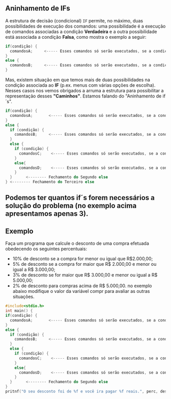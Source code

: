 Aninhamento de IFs
----
A estrutura de decisão (condicional) ```IF``` permite, no máximo, duas possibilidades de execução dos comandos: uma possibilidade é a execução de comandos associadas a condição <b>Verdadeira</b> e a outra possibilidade está associada a condição <b>Falsa</b>, como mostra o exemplo a seguir:
``` C
if(condição) {
  comandosA;     <----- Esses comandos só serão executados, se a condição for avaliada Verdadeira.
} 
else {
  comandosB;     <----- Esses comandos só serão executados, se a condição for avaliada Falsa.
}
```
Mas, existem situação em que temos mais de duas possibilidades na condição associada ao <b>IF</b> (p.ex. menus com várias opções de escolha). Nesses casos nos vemos obrigados a arruma a estrutura para possibilitar a representação desses <b>"Caminhos"</b>. Estamos falando do "Aninhamento de if´s".
``` C
if(condição) {
  comandosA;       <----- Esses comandos só serão executados, se a condição for avaliada Verdadeira.
} 
else {
  if (condição) { 
    comandosB;     <----- Esses comandos só serão executados, se a condição for avaliada Verdadeira.
  }
  else {
    if (condição) {
      comandosC;    <----- Esses comandos só serão executados, se a condição for avaliada Verdadeira. 
    }  
    else{
      comandosD;    <----- Esses comandos só serão executados, se a condição do último if for avaliada Falsa.               
    }
  }      <-------- Fechamento do Segundo else   
} <-------- Fechamento do Terceiro else  
```
Podemos ter quantos if´s forem necessários a solução do problema (no exemplo acima apresentamos apenas 3).
----
Exemplo
----
Faça um programa que calcule o desconto de uma compra efetuada obedecendo os seguintes percentuais: 
+ 10% de desconto se a compra for menor ou igual que R$2.000,00; 
+ 5% de desconto se a compra for maior que R$ 2.000,00 e menor ou igual a R$ 3.000,00;
+ 3% de desconto se for maior que R$ 3.000,00 e menor ou igual a R$ 5.000,00;
+ 2% de desconto para compras acima de R$ 5.000,00.
no exemplo abaixo modifique o valor da variável compr para avaliar as outras situações.
``` C runnable
#include<stdio.h>
int main() {
if(condição) {
  comandosA;       <----- Esses comandos só serão executados, se a condição for avaliada Verdadeira.
} 
else {
  if (condição) { 
    comandosB;     <----- Esses comandos só serão executados, se a condição for avaliada Verdadeira.
  }
  else {
    if (condição) {
      comandosC;    <----- Esses comandos só serão executados, se a condição for avaliada Verdadeira. 
    }  
    else{
      comandosD;    <----- Esses comandos só serão executados, se a condição do último if for avaliada Falsa.               
    }
  }      <-------- Fechamento do Segundo else   
} 
pritnf("O seu desconto foi de %f e você ira pagar %f reais.", perc, desconto);
```
